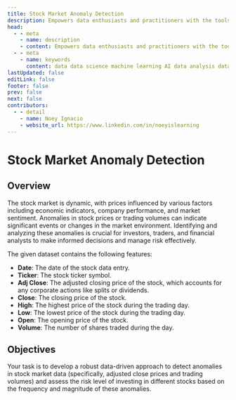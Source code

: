 ```yaml
---
title: Stock Market Anomaly Detection
description: Empowers data enthusiasts and practitioners with the tools and knowledge to unlock the potential of data.
head:
  - - meta
    - name: description
    - content: Empowers data enthusiasts and practitioners with the tools and knowledge to unlock the potential of data.
  - - meta
    - name: keywords
      content: data data science machine learning AI data analysis data-driven data enthusiasts data practitioners
lastUpdated: false
editLink: false
footer: false
prev: false
next: false
contributors:
  - - detail
    - name: Noey Ignacio
    - website_url: https://www.linkedin.com/in/noeyislearning
---
```


# Stock Market Anomaly Detection

<DownloadBadge githubURL=""></DownloadBadge>

## Overview

The stock market is dynamic, with prices influenced by various factors including economic indicators, company performance, and market sentiment. Anomalies in stock prices or trading volumes can indicate significant events or changes in the market environment. Identifying and analyzing these anomalies is crucial for investors, traders, and financial analysts to make informed decisions and manage risk effectively.

The given dataset contains the following features:

- **Date**: The date of the stock data entry.
- **Ticker**: The stock ticker symbol.
- **Adj Close**: The adjusted closing price of the stock, which accounts for any corporate actions like splits or dividends.
- **Close**: The closing price of the stock.
- **High**: The highest price of the stock during the trading day.
- **Low**: The lowest price of the stock during the trading day.
- **Open**: The opening price of the stock.
- **Volume**: The number of shares traded during the day.

## Objectives

Your task is to develop a robust data-driven approach to detect anomalies in stock market data (specifically, adjusted close prices and trading volumes) and assess the risk level of investing in different stocks based on the frequency and magnitude of these anomalies.
